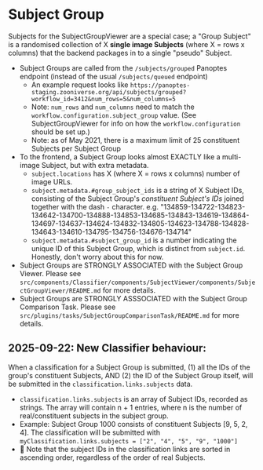 # Subject Group

Subjects for the SubjectGroupViewer are a special case; a "Group Subject" is a randomised collection of X **single image Subjects** (where X = rows x columns) that the backend packages in to a single "pseudo" Subject.

- Subject Groups are called from the `/subjects/grouped` Panoptes endpoint (instead of the usual `/subjects/queued` endpoint)
  - An example request looks like `https://panoptes-staging.zooniverse.org/api/subjects/grouped?workflow_id=3412&num_rows=5&num_columns=5`
  - Note: `num_rows` and `num_columns` need to match the `workflow.configuration.subject_group` value. (See SubjectGroupViewer for info on how the `workflow.configuration` should be set up.)
  - Note: as of May 2021, there is a maximum limit of 25 constituent Subjects per Subject Group
- To the frontend, a Subject Group looks almost EXACTLY like a multi-image Subject, but with extra metadata.
  - `subject.locations` has X (where X = rows x columns) number of image URLs.
  - `subject.metadata.#group_subject_ids` is a string of X Subject IDs, consisting of the Subject Group's _constituent Subject's IDs_ joined together with the dash `-` character. e.g. "134859-134722-134823-134642-134700-134888-134853-134685-134843-134619-134864-134697-134637-134624-134832-134805-134623-134788-134828-134643-134610-134795-134756-134676-134714"
  - `subject.metadata.#subject_group_id` is a number indicating the unique ID of this Subject Group, which is distinct from `subject.id`. Honestly, don't worry about this for now.
- Subject Groups are STRONGLY ASSOCIATED with the Subject Group Viewer. Please see `src/components/Classifier/components/SubjectViewer/components/SubjectGroupViewer/README.md` for more details.
- Subject Groups are STRONGLY ASSSOCIATED with the Subject Group Comparison Task. Please see `src/plugins/tasks/SubjectGroupComparisonTask/README.md` for more details.

## 2025-09-22: New Classifier behaviour:
When a classification for a Subject Group is submitted, (1) all the IDs of the group's constituent Subjects, AND (2) the ID of the Subject Group itself, will be submitted in the `classification.links.subjects` data.
- `classification.links.subjects` is an array of Subject IDs, recorded as strings. The array will contain n + 1 entries, where n is the number of real/constituent subjects in the subject group.
- Example: Subject Group 1000 consists of constituent Subjects [9, 5, 2, 4]. The classification will be submitted with `myClassification.links.subjects = ["2", "4", "5", "9", "1000"]`
- 🐨 Note that the subject IDs in the classification links are sorted in ascending order, regardless of the order of real Subjects.